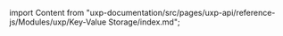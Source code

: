 
import Content from "uxp-documentation/src/pages/uxp-api/reference-js/Modules/uxp/Key-Value Storage/index.md";

<Content query="product=xd"/>
